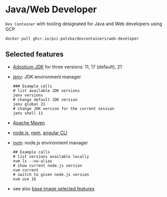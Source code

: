 # Java/Web Developer

`Dev Container` with tooling designated for Java and Web developers using GCP

```shell
docker pull ghcr.io/psi-polska/devcontainers/web-developer
```

## Selected features

* [Adoptium JDK](https://adoptium.net/) for three versions: 11, 17 (default), 21
* [jenv](https://github.com/jenv/jenv): JDK environment manager

  ```shell
  ### Example calls
  # list available JDK versions
  jenv versions
  # change default JDK version
  jenv global 21
  # change JDK version for the current session
  jenv shell 11
  ```

* [Apache Maven](https://maven.apache.org/)
* [node.js](https://nodejs.org/en), [npm](https://www.npmjs.com/), [angular CLI](https://angular.io/cli)
* [nvm](https://github.com/nvm-sh/nvm): node.js environment manager

  ```shell
  ## Example calls
  # list versions available locally
  nvm ls --no-alias
  # show current node.js version
  nvm current
  # switch to given node.js version
  nvm use 16
  ```

* see also [base image selected features](../base/README.md#selected-features)
